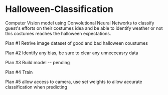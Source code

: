 # Halloween-Classification

Computer Vision model using Convolutional Neural Networks to 
classify guest's efforts on their costumes idea and be able to identify weather or not this costumes reaches the 
halloween expectations.  

Plan #1 Retrive image dataset of good and bad halloween coustumes

Plan #2 Identify any bias, be sure to clear any unnecceasry data

Plan #3 Build model -- pending

Plan #4 Train

Plan #5 allow access to camera,  use set weights to allow accurate classification when predicting

